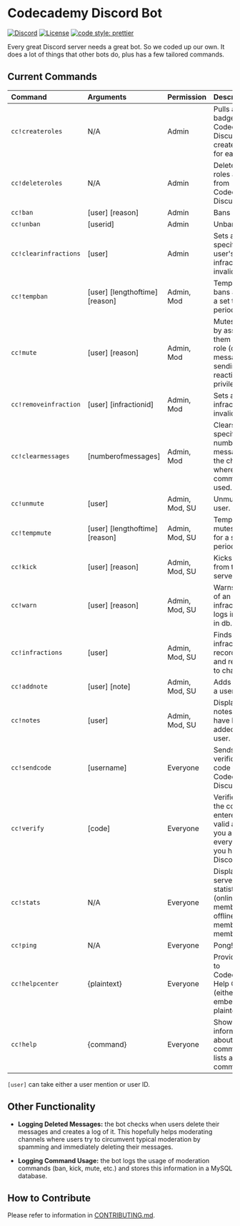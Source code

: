 # Codecademy Discord Bot

[![Discord](https://img.shields.io/discord/605859344243884081.svg?label=&logo=discord&logoColor=ffffff&color=7389D8&labelColor=6A7EC2)](https://discord.gg/codecademy)
[![License](https://img.shields.io/badge/license-MIT-green)](LICENSE)
[![code style: prettier](https://img.shields.io/badge/code_style-prettier-ff69b4.svg?style=flat-square)](https://github.com/prettier/prettier)

Every great Discord server needs a great bot. So we coded up our own. It does a lot of things that other bots do, plus has a few tailored commands.

## Current Commands

| Command               | Arguments                      | Permission     | Description                                                                                         |
| :-------------------- | :----------------------------- | :------------- | :-------------------------------------------------------------------------------------------------- |
| `cc!createroles`      | N/A                            | Admin          | Pulls all badges from Codecademy Discuss and creates a role for each one.                           |
| `cc!deleteroles`      | N/A                            | Admin          | Deletes all the roles added from Codecademy Discuss.                                                |
| `cc!ban`              | [user] [reason]                | Admin          | Bans a user.                                                                                        |
| `cc!unban`            | [userid]                       | Admin          | Unbans a user.                                                                                      |
| `cc!clearinfractions` | [user]                         | Admin          | Sets all the specified user's infractions as invalid.                                               |
| `cc!tempban`          | [user] [lengthoftime] [reason] | Admin, Mod     | Temporarily bans a user for a set time period.                                                      |
| `cc!mute`             | [user] [reason]                | Admin, Mod     | Mutes a user by assigning them a _Muted_ role (denies message sending and reacting privileges).     |
| `cc!removeinfraction` | [user] [infractionid]          | Admin, Mod     | Sets a single infraction as invalid.                                                                |
| `cc!clearmessages`    | [numberofmessages]             | Admin, Mod     | Clears the specified number of messages in the channel where the command is used.                   |
| `cc!unmute`           | [user]                         | Admin, Mod, SU | Unmutes a user.                                                                                     |
| `cc!tempmute`         | [user] [lengthoftime] [reason] | Admin, Mod, SU | Temporarily mutes a user for a set time period.                                                     |
| `cc!kick`             | [user] [reason]                | Admin, Mod, SU | Kicks a user from the server.                                                                       |
| `cc!warn`             | [user] [reason]                | Admin, Mod, SU | Warns a user of an infraction and logs infraction in db.                                            |
| `cc!infractions`      | [user]                         | Admin, Mod, SU | Finds user infraction record in db and returns it to channel.                                       |
| `cc!addnote`          | [user] [note]                  | Admin, Mod, SU | Adds a note to a user.                                                                              |
| `cc!notes`            | [user]                         | Admin, Mod, SU | Displays all notes that have been added to a user.                                                  |
| `cc!sendcode`         | [username]                     | Everyone       | Sends a verification code to your Codecademy Discuss email.                                         |
| `cc!verify`           | [code]                         | Everyone       | Verifies that the code entered is valid and gives you a role for every badge you have on Discourse. |
| `cc!stats`            | N/A                            | Everyone       | Displays basic server statistics (online members, offline members, total members).                  |
| `cc!ping`             | N/A                            | Everyone       | Pong!                                                                                               |
| `cc!helpcenter`       | {plaintext}                    | Everyone       | Provides links to Codecademy's Help Center (either embedded or plaintext).                          |
| `cc!help`             | {command}                      | Everyone       | Shows information about a given command or lists all commands.                                      |

`[user]` can take either a user mention or user ID.

## Other Functionality

- **Logging Deleted Messages:** the bot checks when users delete their messages and creates a log of it. This hopefully helps moderating channels where users try to circumvent typical moderation by spamming and immediately deleting their messages.

- **Logging Command Usage:** the bot logs the usage of moderation commands (ban, kick, mute, etc.) and stores this information in a MySQL database.

## How to Contribute

Please refer to information in [CONTRIBUTING.md](CONTRIBUTING.md).
